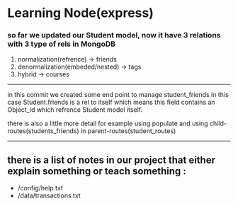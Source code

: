 <h1>
    Learning Node(express)
</h1>

<h3>so far we updated our Student model, now it have 3 relations with 3 type of rels in MongoDB</h3>

<ol>
<li>normalization(refrence) -> friends</li>
<li>denormalization(embeded/nested) -> tags</li>
<li>hybrid -> courses</li>
</ol>

<hr>
in this commit we created some end point to manage student_friends
in this case Student.friends is a rel to itself which means this field contains an Object_id which refrence Student model itself.   

there is also a little more detail for example using populate and using child-routes(students_friends) in parent-routes(student_routes)   

<hr>
<h2> there is a list of notes in our project that either explain something or teach something :</h2>
<ul>
<li>/config/help.txt</li>
<li>/data/transactions.txt</li>
</ul>